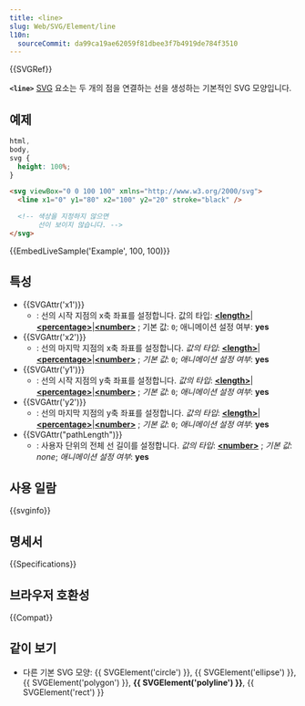 ```yaml
---
title: <line>
slug: Web/SVG/Element/line
l10n:
  sourceCommit: da99ca19ae62059f81dbee3f7b4919de784f3510
---
```


{{SVGRef}}

**`<line>`** [SVG](/ko/docs/Web/SVG) 요소는 두 개의 점을 연결하는 선을 생성하는 기본적인 SVG 모양입니다.

## 예제

```css hidden
html,
body,
svg {
  height: 100%;
}
```

```html
<svg viewBox="0 0 100 100" xmlns="http://www.w3.org/2000/svg">
  <line x1="0" y1="80" x2="100" y2="20" stroke="black" />

  <!-- 색상을 지정하지 않으면
       선이 보이지 않습니다. -->
</svg>
```

{{EmbedLiveSample('Example', 100, 100)}}

## 특성

- {{SVGAttr('x1')}}
  - : 선의 시작 지점의 x축 좌표를 설정합니다.
    값의 타입: [**\<length>**](/ko/docs/Web/SVG/Content_type#length)|[**\<percentage>**](/ko/docs/Web/SVG/Content_type#percentage)|[**\<number>**](/ko/docs/Web/SVG/Content_type#number) ; 기본 값: `0`; 애니메이션 설정 여부: **yes**
- {{SVGAttr('x2')}}
  - : 선의 마지막 지점의 x축 좌표를 설정합니다.
    _값의 타입_: [**\<length>**](/ko/docs/Web/SVG/Content_type#length)|[**\<percentage>**](/ko/docs/Web/SVG/Content_type#percentage)|[**\<number>**](/ko/docs/Web/SVG/Content_type#number) ; _기본 값_: `0`; _애니메이션 설정 여부_: **yes**
- {{SVGAttr('y1')}}
  - : 선의 시작 지점의 y축 좌표를 설정합니다.
    _값의 타입_: [**\<length>**](/ko/docs/Web/SVG/Content_type#length)|[**\<percentage>**](/ko/docs/Web/SVG/Content_type#percentage)|[**\<number>**](/ko/docs/Web/SVG/Content_type#number) ; _기본 값_: `0`; _애니메이션 설정 여부_: **yes**
- {{SVGAttr('y2')}}
  - : 선의 마지막 지점의 y축 좌표를 설정합니다.
    _값의 타입_: [**\<length>**](/ko/docs/Web/SVG/Content_type#length)|[**\<percentage>**](/ko/docs/Web/SVG/Content_type#percentage)|[**\<number>**](/ko/docs/Web/SVG/Content_type#number) ; _기본 값_: `0`; _애니메이션 설정 여부_: **yes**
- {{SVGAttr("pathLength")}}
  - : 사용자 단위의 전체 선 길이를 설정합니다.
    _값의 타입_: [**\<number>**](/ko/docs/Web/SVG/Content_type#number) ; _기본 값_: _none_; _애니메이션 설정 여부_: **yes**

## 사용 일람

{{svginfo}}

## 명세서

{{Specifications}}

## 브라우저 호환성

{{Compat}}

## 같이 보기

- 다른 기본 SVG 모양: {{ SVGElement('circle') }}, {{ SVGElement('ellipse') }}, {{ SVGElement('polygon') }}, **{{ SVGElement('polyline') }}**, {{ SVGElement('rect') }}
